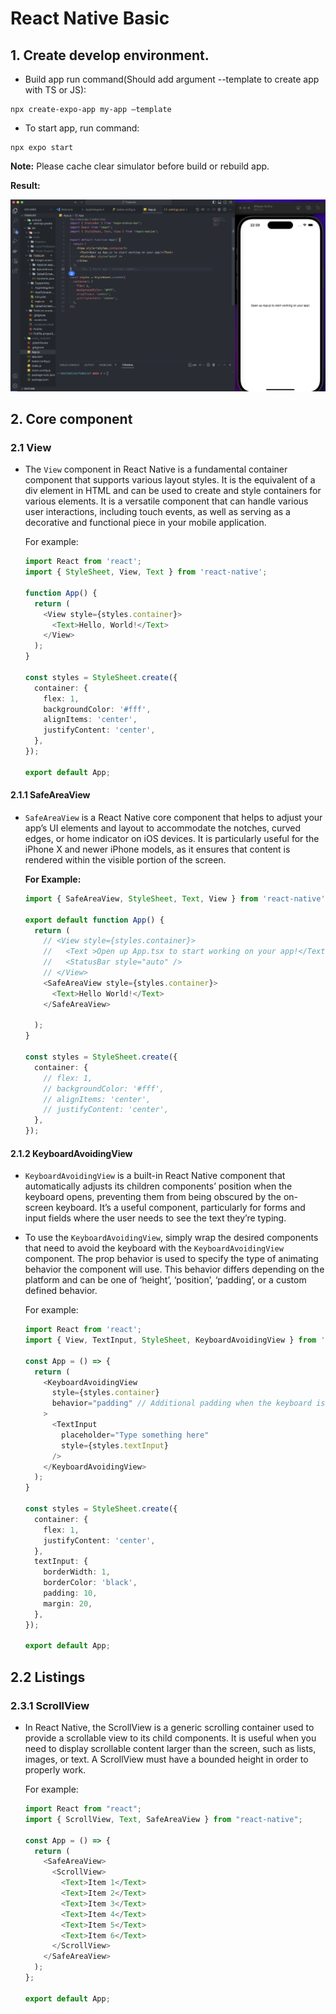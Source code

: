# React Native Basic

## 1. Create develop environment.

- Build app run command(Should add argument --template to create app with TS or JS):

```
npx create-expo-app my-app —template
```

- To start app, run command:

```
npx expo start
```

**Note:** Please cache clear simulator before build or rebuild app.

**Result:**

![result setup](</Documents/images/result_setup.png>)

## 2. Core component

### 2.1 View

- The `View` component in React Native is a fundamental container component that supports various layout styles. It is the equivalent of a div element in HTML and can be used to create and style containers for various elements. It is a versatile component that can handle various user interactions, including touch events, as well as serving as a decorative and functional piece in your mobile application.

  For example:

  ```typescript
  import React from 'react';
  import { StyleSheet, View, Text } from 'react-native';

  function App() {
    return (
      <View style={styles.container}>
        <Text>Hello, World!</Text>
      </View>
    );
  }

  const styles = StyleSheet.create({
    container: {
      flex: 1,
      backgroundColor: '#fff',
      alignItems: 'center',
      justifyContent: 'center',
    },
  });

  export default App;
  ```

#### 2.1.1 SafeAreaView

- `SafeAreaView` is a React Native core component that helps to adjust your app’s UI elements and layout to accommodate the notches, curved edges, or home indicator on iOS devices. It is particularly useful for the iPhone X and newer iPhone models, as it ensures that content is rendered within the visible portion of the screen.

  **For Example:**

  ```typescript
  import { SafeAreaView, StyleSheet, Text, View } from 'react-native';

  export default function App() {
    return (
      // <View style={styles.container}>
      //   <Text >Open up App.tsx to start working on your app!</Text>
      //   <StatusBar style="auto" />
      // </View>
      <SafeAreaView style={styles.container}>
        <Text>Hello World!</Text>
      </SafeAreaView>

    );
  }

  const styles = StyleSheet.create({
    container: {
      // flex: 1,
      // backgroundColor: '#fff',
      // alignItems: 'center',
      // justifyContent: 'center',
    },
  });
  ```

#### 2.1.2 KeyboardAvoidingView

- `KeyboardAvoidingView` is a built-in React Native component that automatically adjusts its children components’ position when the keyboard opens, preventing them from being obscured by the on-screen keyboard. It’s a useful component, particularly for forms and input fields where the user needs to see the text they’re typing.

- To use the `KeyboardAvoidingView`, simply wrap the desired components that need to avoid the keyboard with the `KeyboardAvoidingView` component. The prop behavior is used to specify the type of animating behavior the component will use. This behavior differs depending on the platform and can be one of ‘height’, ‘position’, ‘padding’, or a custom defined behavior.

  For example:

  ```typescript
  import React from 'react';
  import { View, TextInput, StyleSheet, KeyboardAvoidingView } from 'react-native';

  const App = () => {
    return (
      <KeyboardAvoidingView
        style={styles.container}
        behavior="padding" // Additional padding when the keyboard is open.
      >
        <TextInput
          placeholder="Type something here"
          style={styles.textInput}
        />
      </KeyboardAvoidingView>
    );
  }

  const styles = StyleSheet.create({
    container: {
      flex: 1,
      justifyContent: 'center',
    },
    textInput: {
      borderWidth: 1,
      borderColor: 'black',
      padding: 10,
      margin: 20,
    },
  });

  export default App;
  ```
## 2.2 Listings

### 2.3.1 ScrollView

- In React Native, the ScrollView is a generic scrolling container used to provide a scrollable view to its child components. It is useful when you need to display scrollable content larger than the screen, such as lists, images, or text. A ScrollView must have a bounded height in order to properly work.

  For example:

  ```typescript
  import React from "react";
  import { ScrollView, Text, SafeAreaView } from "react-native";

  const App = () => {
    return (
      <SafeAreaView>
        <ScrollView>
          <Text>Item 1</Text>
          <Text>Item 2</Text>
          <Text>Item 3</Text>
          <Text>Item 4</Text>
          <Text>Item 5</Text>
          <Text>Item 6</Text>
        </ScrollView>
      </SafeAreaView>
    );
  };

  export default App;
  ```
